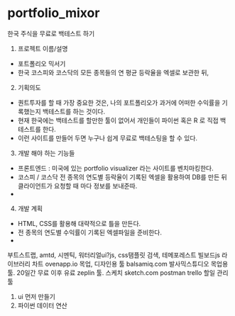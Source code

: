 # portfolio_mixor

한국 주식을 무료로 백테스트 하기

1. 프로젝트 이름/설명

- 포트폴리오 믹서기
- 한국 코스피와 코스닥의 모든 종목들의 연 평균 등락율을 엑셀로 보관한 뒤,

<!-- 1.  사이트에서 포트폴리오 가상 운용기간 (예- 2000년 ~ 2020년) 과 운용금액 (예- 100,000,000원) 을 설정.
2.  포트폴리오 주식들과 보유 비율을 설정한 뒤
3.  "시작" 버튼을 누르면 아래와 같이 첫 금액 / 마지막 금액 / 연평균 수익률이 나온다.
4.  그 아래에는 나의 포트폴리오가 설정 기간 동안 얼마나 올랐는지 (혹은 내렸는지) 차트로 뽑아나온다.
5.  차트 옆에는 연 평균 수익률의 연도별 bar graph가 나온다.
6.  <header> 부분에는 1) 믹서기 옆에 2) 주가순위 섹션이 있다.
7.  클릭하면 주식들이 시가총액 순위 별로 기록되어 나온다.
8.  방금 그린 구상도! -->

2.  기획의도

- 퀀트투자를 할 때 가장 중요한 것은, 나의 포트폴리오가 과거에 어떠한 수익률을 기록했는지 백테스트를 하는 것이다.
- 현재 한국에는 백테스트를 할만한 툴이 없어서 개인들이 파이썬 혹은 R 로 직접 백테스트를 한다.
- 이런 사이트를 만들어 두면 누구나 쉽게 무료로 백테스팅을 할 수 있다.

3. 개발 해야 하는 기능들

- 프론트엔드 : 미국에 있는 portfolio visualizer 라는 사이트를 벤치마킹한다.
- 코스피 / 코스닥 전 종목의 연도별 등락율이 기록된 엑셀을 활용하여 DB를 만든 뒤 클라이언트가 요청할 때 마다 정보를 보내준따.
-

4. 개발 계획

- HTML, CSS를 활용해 대략적으로 틀을 만든다.
- 전 종목의 연도별 수익률이 기록된 엑셀파일을 준비한다.
-

부트스트랩, amtd, 시멘틱, 워터리얼ui?js, css탬플릿 검색, 테메포레스트
빌보드js 라이브러리 차트
ovenapp.io 목업, 디자인용 툴
balsamiq.com 발사믹스튜디오 목업용 툴. 20일간 무료 이후 유료
zeplin 툴.
스케치 sketch.com
postman
trello 할일 관리 툴

1. ui 먼저 만들기
2. 파이썬 데이터 연산
